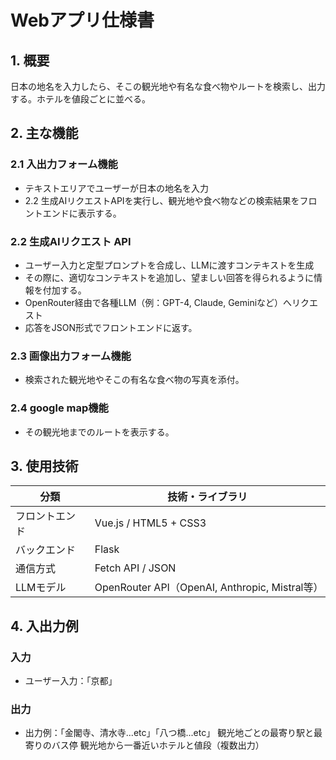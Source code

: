 # Webアプリ仕様書

## 1. 概要

日本の地名を入力したら、そこの観光地や有名な食べ物やルートを検索し、出力する。ホテルを値段ごとに並べる。

## 2. 主な機能

### 2.1 入出力フォーム機能
- テキストエリアでユーザーが日本の地名を入力
- 2.2 生成AIリクエストAPIを実行し、観光地や食べ物などの検索結果をフロントエンドに表示する。

### 2.2 生成AIリクエスト API
- ユーザー入力と定型プロンプトを合成し、LLMに渡すコンテキストを生成
- その際に、適切なコンテキストを追加し、望ましい回答を得られるように情報を付加する。
- OpenRouter経由で各種LLM（例：GPT-4, Claude, Geminiなど）へリクエスト
- 応答をJSON形式でフロントエンドに返す。

### 2.3 画像出力フォーム機能
- 検索された観光地やそこの有名な食べ物の写真を添付。

### 2.4 google map機能
- その観光地までのルートを表示する。


## 3. 使用技術

| 分類         | 技術・ライブラリ |
|--------------|------------------|
| フロントエンド | Vue.js / HTML5 + CSS3 |
| バックエンド  | Flask |
| 通信方式     | Fetch API / JSON |
| LLMモデル    | OpenRouter API（OpenAI, Anthropic, Mistral等） |

## 4. 入出力例

### 入力
- ユーザー入力：「京都」

### 出力

- 出力例：「金閣寺、清水寺...etc」「八つ橋...etc」 
            観光地ごとの最寄り駅と最寄りのバス停
            観光地から一番近いホテルと値段（複数出力）